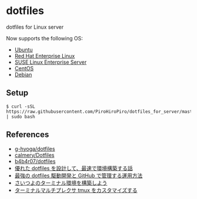 # dotfiles

dotfiles for Linux server

Now supports the following OS:
- [Ubuntu](https://ubuntu.com/)
- [Red Hat Enterprise Linux](https://www.redhat.com/en/technologies/linux-platforms/enterprise-linux/)
- [SUSE Linux Enterprise Server](https://www.suse.com/products/server/)
- [CentOS](https://www.centos.org/)
- [Debian](https://www.debian.org/)

## Setup

```shell
$ curl -sSL https://raw.githubusercontent.com/PiroHiroPiro/dotfiles_for_server/master/install.sh | sudo bash
```

## References
- [g-hyoga/dotfiles](https://github.com/g-hyoga/dotfiles)
- [calmery/Dotfiles](https://github.com/calmery/Dotfiles)
- [b4b4r07/dotfiles](https://github.com/b4b4r07/dotfiles)
- [優れた dotfiles を設計して、最速で環境構築する話](https://qiita.com/b4b4r07/items/24872cdcbec964ce2178)
- [最強の dotfiles 駆動開発と GitHub で管理する運用方法](https://qiita.com/b4b4r07/items/b70178e021bef12cd4a2)
- [さいつよのターミナル環境を構築しよう](https://qiita.com/b4b4r07/items/09815eda8ef72e0b472e)
- [ターミナルマルチプレクサ tmux をカスタマイズする](https://qiita.com/b4b4r07/items/01359e8a3066d1c37edc)
